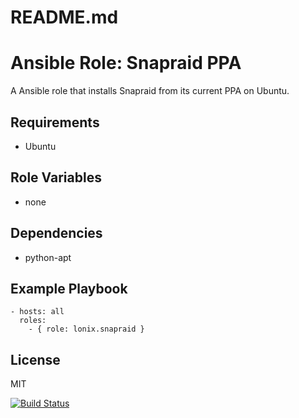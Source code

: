 # README.md
# Ansible Role: Snapraid PPA

A Ansible role that installs Snapraid from its current PPA on Ubuntu.

## Requirements

* Ubuntu

## Role Variables

* none

## Dependencies

* python-apt


## Example Playbook

    - hosts: all
      roles:
        - { role: lonix.snapraid }

## License

MIT



[![Build Status](https://travis-ci.org/lonix/ansible-snapraid.svg?branch=master)](https://travis-ci.org/lonix/ansible-snapraid)
